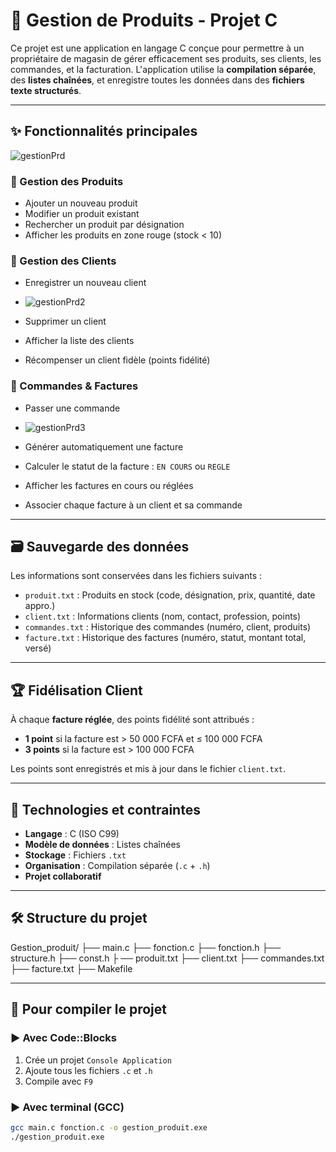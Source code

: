 # 🛒 Gestion de Produits - Projet C

Ce projet est une application en langage C conçue pour permettre à un propriétaire de magasin de gérer efficacement ses produits, ses clients, les commandes, et la facturation. L'application utilise la **compilation séparée**, des **listes chaînées**, et enregistre toutes les données dans des **fichiers texte structurés**.

---

## ✨ Fonctionnalités principales
![gestionPrd](https://github.com/user-attachments/assets/9ddfe85e-079a-4cec-be1d-007bff85da89)


### 🔹 Gestion des Produits
- Ajouter un nouveau produit
- Modifier un produit existant
- Rechercher un produit par désignation
- Afficher les produits en zone rouge (stock < 10)

### 🔹 Gestion des Clients
- Enregistrer un nouveau client
- ![gestionPrd2](https://github.com/user-attachments/assets/f9647ba2-c3c4-4f66-86ce-a9e48b165f23)

- Supprimer un client
- Afficher la liste des clients
- Récompenser un client fidèle (points fidélité)

### 🔹 Commandes & Factures
- Passer une commande
- ![gestionPrd3](https://github.com/user-attachments/assets/60fa4815-817b-4279-bdbe-f98c20b0186e)

- Générer automatiquement une facture
- Calculer le statut de la facture : `EN COURS` ou `REGLE`
- Afficher les factures en cours ou réglées
- Associer chaque facture à un client et sa commande

---

## 🗃️ Sauvegarde des données

Les informations sont conservées dans les fichiers suivants :
- `produit.txt` : Produits en stock (code, désignation, prix, quantité, date appro.)
- `client.txt` : Informations clients (nom, contact, profession, points)
- `commandes.txt` : Historique des commandes (numéro, client, produits)
- `facture.txt` : Historique des factures (numéro, statut, montant total, versé)

---

## 🏆 Fidélisation Client

À chaque **facture réglée**, des points fidélité sont attribués :
- **1 point** si la facture est > 50 000 FCFA et ≤ 100 000 FCFA
- **3 points** si la facture est > 100 000 FCFA

Les points sont enregistrés et mis à jour dans le fichier `client.txt`.

---

## 🧪 Technologies et contraintes

- **Langage** : C (ISO C99)
- **Modèle de données** : Listes chaînées
- **Stockage** : Fichiers `.txt`
- **Organisation** : Compilation séparée (`.c` + `.h`)
- **Projet collaboratif**

---

## 🛠 Structure du projet

Gestion_produit/ 
              ├── main.c 
              ├── fonction.c 
              ├── fonction.h 
              ├── structure.h 
              ├── const.h ├
              ── produit.txt 
              ├── client.txt 
              ├── commandes.txt 
              ├── facture.txt 
              ├── Makefile

---

## 🚀 Pour compiler le projet

### ▶️ Avec Code::Blocks
1. Crée un projet `Console Application`
2. Ajoute tous les fichiers `.c` et `.h`
3. Compile avec `F9`

### ▶️ Avec terminal (GCC)
```bash
gcc main.c fonction.c -o gestion_produit.exe
./gestion_produit.exe

